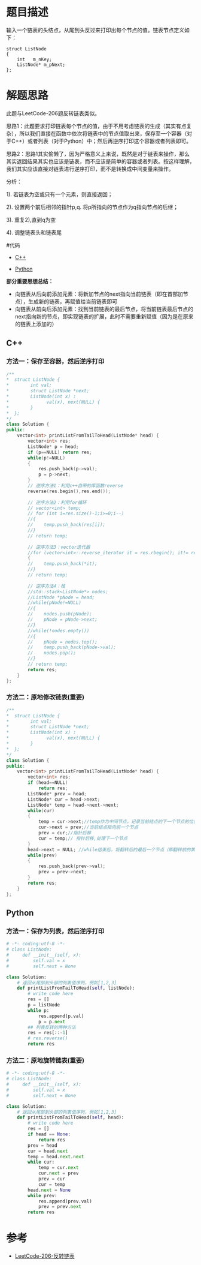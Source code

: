 # 题目描述

输入一个链表的头结点，从尾到头反过来打印出每个节点的值。链表节点定义如下：
```
struct ListNode
{
    int   m_nKey;
    ListNode* m_pNext;
};
```

# 解题思路
此题与LeetCode-206题反转链表类似。

思路1：此题要求打印链表每个节点的值，由于不用考虑链表的生成（其实有点复杂），所以我们直接在函数中依次将链表中的节点值取出来，保存至一个容器（对于C++）或者列表（对于Python）中；然后再逆序打印这个容器或者列表即可。

思路2：思路1其实偷懒了，因为严格意义上来说，既然是对于链表来操作，那么其实返回结果其实也应该是链表，而不应该是简单的容器或者列表。按这样理解，我们其实应该直接对链表进行逆序打印，而不是转换成中间变量来操作。

分析：

  1). 若链表为空或只有一个元素，则直接返回；

  2). 设置两个前后相邻的指针p,q. 将p所指向的节点作为q指向节点的后继；

  3). 重复2),直到q为空

  4). 调整链表头和链表尾


#代码

- [C++](./PrintListInReversedOrder.cpp)


- [Python](./PrintListInReversedOrder.py)

**部分重要思想总结：**

- 向链表从后向前添加元素：将新加节点的next指向当前链表（即在首部加节点），生成新的链表，再赋值给当前链表即可
- 向链表从前向后添加元素：找到当前链表的最后节点，将当前链表最后节点的next指向新的节点，即实现链表的扩展，此时不需要重新赋值（因为是在原来的链表上添加的）

## C++
### 方法一：保存至容器，然后逆序打印
```c++
/**
*  struct ListNode {
*        int val;
*        struct ListNode *next;
*        ListNode(int x) :
*              val(x), next(NULL) {
*        }
*  };
*/
class Solution {
public:
    vector<int> printListFromTailToHead(ListNode* head) {
        vector<int> res;
        ListNode* p = head;
        if (p==NULL) return res;
        while(p!=NULL)
        {
            res.push_back(p->val);
            p = p->next;
        }
        // 逆序方法1：利用c++自带的库函数reverse
        reverse(res.begin(),res.end());
        
        // 逆序方法2：利用for循环
        // vector<int> temp;
        // for (int i=res.size()-1;i>=0;i--)
        //{
        //    temp.push_back(res[i]);
        //}
        // return temp;
        
        // 逆序方法3：vector迭代器
        //for (vector<int>::reverse_iterator it = res.rbegin(); it!= res.rend(); it++)
        {
        //    temp.push_back(*it);
        //}
        // return temp;
        
        // 逆序方法4：栈
        //std::stack<ListNode*> nodes;
        //ListNode *pNode = head;
        //while(pNode!=NULL)
        //{
        //    nodes.push(pNode);
        //    pNode = pNode->next;
        //}
        //while(!nodes.empty())
        //{
        //    pNode = nodes.top();
        //    temp.push_back(pNode->val);
        //    nodes.pop();
        //}
        // return temp;
        return res;
    }
};
```

### 方法二：原地修改链表(**重要**)
```c++
/**
*  struct ListNode {
*        int val;
*        struct ListNode *next;
*        ListNode(int x) :
*              val(x), next(NULL) {
*        }
*  };
*/
class Solution {
public:
    vector<int> printListFromTailToHead(ListNode* head) {
        vector<int> res;
        if (head==NULL)
            return res;
        ListNode* prev = head;
        ListNode* cur = head->next;
        ListNode* temp = head->next->next;
        while(cur)
        {
            temp = cur->next;//temp作为中间节点，记录当前结点的下一个节点的位置
            cur->next = prev;//当前结点指向前一个节点
            prev = cur;//指针后移
            cur = temp;// 指针后移,处理下一个节点
        }
        head->next = NULL; //while结束后，将翻转后的最后一个节点（即翻转前的第一个结点head）的链域置为NULL
        while(prev)
        {
            res.push_back(prev->val);
            prev = prev->next;
        }
        return res;
    }
};
```

## Python
### 方法一：保存为列表，然后逆序打印
```python
# -*- coding:utf-8 -*-
# class ListNode:
#     def __init__(self, x):
#         self.val = x
#         self.next = None

class Solution:
    # 返回从尾部到头部的列表值序列，例如[1,2,3]
    def printListFromTailToHead(self, listNode):
        # write code here
        res = []
        p = listNode
        while p:
            res.append(p.val)
            p = p.next
        ## 列表反转的两种方法
        res = res[::-1]
        # res.reverse()
        return res
```
###  方法二：原地旋转链表(**重要**)
```python
# -*- coding:utf-8 -*-
# class ListNode:
#     def __init__(self, x):
#         self.val = x
#         self.next = None

class Solution:
    # 返回从尾部到头部的列表值序列，例如[1,2,3]
    def printListFromTailToHead(self, head):
        # write code here
        res = []
        if head == None:
            return res
        prev = head
        cur = head.next
        temp = head.next.next
        while cur:
            temp = cur.next
            cur.next = prev
            prev = cur
            cur = temp
        head.next = None
        while prev:
            res.append(prev.val)
            prev = prev.next
        return res
```
# 参考
   - [LeetCode-206-反转链表]()
